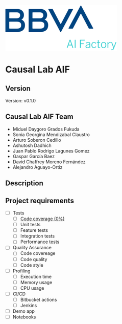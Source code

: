 ![BBVA-AIF](img/bbva.png)

# Causal Lab AIF

## Version

Version: v0.1.0

## Causal Lab AIF Team

- Miduel Daygoro Grados Fukuda
- Sonia Georgina Mendizabal Claustro
- Arturo Soberon Cedillo
- Ashutosh Dadhich
- Juan Pablo Rodrigo Lagunes Gomez
- Gaspar García Baez
- David Chaffrey Moreno Fernández
- Alejandro Aguayo-Ortiz

## Description

<Description>

## Project requirements

- [ ] Tests
    - [ ] [Code coverage (0%)](coverage/index.html)
    - [ ] Unit tests
    - [ ] Feature tests
    - [ ] Integration tests
    - [ ] Performance tests
- [ ] Quality Assurance
    - [ ] Code covereage
    - [ ] Code quality
    - [ ] Code style
- [ ] Profiling
    - [ ] Execution time
    - [ ] Memory usage
    - [ ] CPU usage
- [ ] CI/CD
    - [ ] Bitbucket actions
    - [ ] Jenkins
- [ ] Demo app
- [ ] Notebooks
